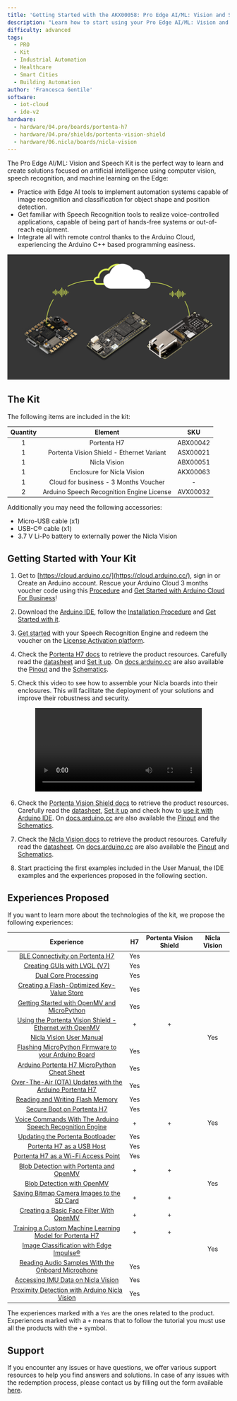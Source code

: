 ```yaml
---
title: 'Getting Started with the AKX00058: Pro Edge AI/ML: Vision and Speech Kit'
description: "Learn how to start using your Pro Edge AI/ML: Vision and Speech Kit"
difficulty: advanced
tags:
  - PRO
  - Kit
  - Industrial Automation
  - Healthcare
  - Smart Cities 
  - Building Automation
author: 'Francesca Gentile'
software:
  - iot-cloud
  - ide-v2
hardware:
  - hardware/04.pro/boards/portenta-h7
  - hardware/04.pro/shields/portenta-vision-shield
  - hardware/06.nicla/boards/nicla-vision
---
```


The Pro Edge AI/ML: Vision and Speech Kit is the perfect way to learn and create solutions focused on artificial intelligence using computer vision, speech recognition, and machine learning on the Edge:

- Practice with Edge AI tools to implement automation systems capable of image recognition and classification for object shape and position detection.
- Get familiar with Speech Recognition tools to realize voice-controlled applications, capable of being part of hands-free systems or out-of-reach equipment.
- Integrate all with remote control thanks to the Arduino Cloud, experiencing the Arduino C++ based programming easiness.

![Pro Edge AI/ML: Vision and Speech Kit Main Features](assets/speech-thumb.png)

## The Kit

The following items are included in the kit:

| Quantity |                  Element                  |   SKU    |
| :------: | :---------------------------------------: | :------: |
|    1     |                Portenta H7                | ABX00042 |
|    1     | Portenta Vision Shield - Ethernet Variant | ASX00021 |
|    1     |               Nicla Vision                | ABX00051 |
|    1     |        Enclosure for Nicla Vision         | AKX00063 |
|    1     |   Cloud for business - 3 Months Voucher   |    -     |
|    2     | Arduino Speech Recognition Engine License | AVX00032 |


Additionally you may need the following accessories:

* Micro-USB cable (x1)
* USB-C® cable (x1)
* 3.7 V Li-Po battery to externally power the Nicla Vision

## Getting Started with Your Kit

1. Get to [https://cloud.arduino.cc/](https://cloud.arduino.cc/), sign in or Create an Arduino account. Rescue your Arduino Cloud 3 months voucher code using this [Procedure](https://docs.arduino.cc/tutorials/generic/cloud-business-voucher-redeem) and [Get Started with Arduino Cloud For Business](https://docs.arduino.cc/arduino-cloud/getting-started/arduino-cloud-for-business)!

2. Download the [Arduino IDE](https://www.arduino.cc/en/software#future-version-of-the-arduino-ide), follow the [Installation Procedure](https://docs.arduino.cc/software/ide-v2/tutorials/getting-started/ide-v2-downloading-and-installing) and [Get Started with it](https://docs.arduino.cc/software/ide-v2/tutorials/getting-started-ide-v2).

3. [Get started](https://docs.arduino.cc/tutorials/portenta-vision-shield/speech-recognition-engine) with your Speech Recognition Engine and redeem the voucher on the [License Activation platform](https://tool.cyberon.com.tw/ArduinoDSpotterAuth/CFMain.php).

4. Check the [Portenta H7 docs](https://docs.arduino.cc/hardware/portenta-h7) to retrieve the product resources. Carefully read the [datasheet](https://docs.arduino.cc/resources/datasheets/ABX00042-ABX00045-ABX00046-datasheet.pdf) and [Set it up](https://docs.arduino.cc/tutorials/portenta-h7/setting-up-portenta). On [docs.arduino.cc](http://docs.arduino.cc) are also available the [Pinout](https://docs.arduino.cc/resources/pinouts/ABX00042-full-pinout.pdf) and the [Schematics](https://docs.arduino.cc/resources/schematics/ABX00042-schematics.pdf).

5. Check this video to see how to assemble your Nicla boards into their enclosures. This will facilitate the deployment of your solutions and improve their robustness and security.
  <div style="text-align: center;">
    <video width="75%" controls="true">
    <source src="assets/vision-enclosure.mp4" type="video/mp4"/>
    </video>
  </div>

6. Check the [Portenta Vision Shield docs](https://docs.arduino.cc/hardware/portenta-vision-shield) to retrieve the product resources. Carefully read the [datasheet](https://docs.arduino.cc/resources/datasheets/ASX00021-ASX00026-datasheet.pdf), [Set it up](https://docs.arduino.cc/tutorials/portenta-vision-shield/getting-started-camera) and check how to [use it with Arduino IDE](https://docs.arduino.cc/tutorials/portenta-vision-shield/ethernet-with-ide). On [docs.arduino.cc](http://docs.arduino.cc) are also available the [Pinout](https://docs.arduino.cc/resources/pinouts/ASX00021-ASX00026-full-pinout.pdf) and the [Schematics](https://docs.arduino.cc/resources/schematics/ASX00026-schematics.pdf).

7. Check the [Nicla Vision docs](https://docs.arduino.cc/hardware/nicla-vision) to retrieve the product resources. Carefully read the [datasheet](https://docs.arduino.cc/resources/datasheets/ABX00051-datasheet.pdf). On [docs.arduino.cc](http://docs.arduino.cc) are also available the [Pinout](https://docs.arduino.cc/resources/pinouts/ABX00051-full-pinout.pdf) and [Schematics](https://docs.arduino.cc/resources/schematics/ABX00051-schematics.pdf).

8. Start practicing the first examples included in the User Manual, the IDE examples and the experiences proposed in the following section.


## Experiences Proposed

If you want to learn more about the technologies of the kit, we propose the following experiences:

|                                                                     Experience                                                                     | H7  | Portenta Vision Shield | Nicla Vision |
|:--------------------------------------------------------------------------------------------------------------------------------------------------:|:---:|:----------------------:|:------------:|
|                         [BLE Connectivity on Portenta H7](https://docs.arduino.cc/tutorials/portenta-h7/ble-connectivity)                          | Yes |                        |              |
|                        [Creating GUIs with LVGL (V7)](https://docs.arduino.cc/tutorials/portenta-h7/creating-gui-with-lvgl)                        | Yes |                        |              |
|                             [Dual Core Processing](https://docs.arduino.cc/tutorials/portenta-h7/dual-core-processing)                             | Yes |                        |              |
|            [Creating a Flash-Optimized Key-Value Store](https://docs.arduino.cc/tutorials/portenta-h7/flash-optimized-key-value-store)             | Yes |                        |              |
|          [Getting Started with OpenMV and MicroPython](https://docs.arduino.cc/tutorials/portenta-h7/getting-started-openmv-micropython)           | Yes |                        |              |
|      [Using the Portenta Vision Shield - Ethernet with OpenMV](https://docs.arduino.cc/tutorials/portenta-vision-shield/ethernet-with-openmv)      |  +  |           +            |              |
|                               [Nicla Vision User Manual](https://docs.arduino.cc/tutorials/nicla-vision/user-manual)                               |     |                        |     Yes      |
|           [Flashing MicroPython Firmware to your Arduino Board](https://docs.arduino.cc/tutorials/portenta-h7/micropython-installation)            | Yes |                        |              |
|                  [Arduino Portenta H7 MicroPython Cheat Sheet](https://docs.arduino.cc/tutorials/portenta-h7/openmv-cheat-sheet)                   | Yes |                        |              |
|            [Over-The-Air (OTA) Updates with the Arduino Portenta H7](https://docs.arduino.cc/tutorials/portenta-h7/over-the-air-update)            | Yes |                        |              |
|                   [Reading and Writing Flash Memory](https://docs.arduino.cc/tutorials/portenta-h7/reading-writing-flash-memory)                   | Yes |                        |              |
|                              [Secure Boot on Portenta H7](https://docs.arduino.cc/tutorials/portenta-h7/secure-boot)                               | Yes |                        |              |
|        [Voice Commands With The Arduino Speech Recognition Engine](https://docs.arduino.cc/tutorials/portenta-h7/speech-recognition-engine)        |  +  |           +            |     Yes      |
|                     [Updating the Portenta Bootloader](https://docs.arduino.cc/tutorials/portenta-h7/updating-the-bootloader)                      | Yes |                        |              |
|                                [Portenta H7 as a USB Host](https://docs.arduino.cc/tutorials/portenta-h7/usb-host)                                 | Yes |                        |              |
|                       [Portenta H7 as a Wi-Fi Access Point](https://docs.arduino.cc/tutorials/portenta-h7/wifi-access-point)                       | Yes |                        |              |
|                 [Blob Detection with Portenta and OpenMV](https://docs.arduino.cc/tutorials/portenta-vision-shield/blob-detection)                 |  +  |           +            |              |
|                            [Blob Detection with OpenMV](https://docs.arduino.cc/tutorials/nicla-vision/blob-detection)                             |     |                        |     Yes      |
|          [Saving Bitmap Camera Images to the SD Card](https://docs.arduino.cc/tutorials/portenta-vision-shield/camera-to-bitmap-sd-card)           |  +  |           +            |              |
|          [Creating a Basic Face Filter With OpenMV](https://docs.arduino.cc/tutorials/portenta-vision-shield/creating-basic-face-filter)           |  +  |           +            |              |
| [Training a Custom Machine Learning Model for Portenta H7](https://docs.arduino.cc/tutorials/portenta-vision-shield/custom-machine-learning-model) |  +  |           +            |              |
|                   [Image Classification with Edge Impulse®](https://docs.arduino.cc/tutorials/nicla-vision/image-classification)                   |     |                        |     Yes      |
|               [Reading Audio Samples With the Onboard Microphone](https://docs.arduino.cc/tutorials/nicla-vision/microphone-sensor)                | Yes |                        |              |
|                       [Accessing IMU Data on Nicla Vision](https://docs.arduino.cc/tutorials/nicla-vision/nicla-vision-imu)                        | Yes |                        |              |
|                     [Proximity Detection with Arduino Nicla Vision](https://docs.arduino.cc/tutorials/nicla-vision/proximity)                      | Yes |                        |              |

The experiences marked with a `Yes` are the ones related to the product. Experiences marked with a `+` means that to follow the tutorial you must use all the products with the `+` symbol.

## Support

If you encounter any issues or have questions, we offer various support resources to help you find answers and solutions. In case of any issues with the redemption process, please contact us by filling out the form available [here](https://www.arduino.cc/en/contact-us/).
